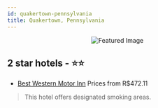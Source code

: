 ```yaml
---
id: quakertown-pennsylvania
title: Quakertown, Pennsylvania
---
```


<center><img src="https://i.travelapi.com/hotels/1000000/10000/9700/9641/58c933ab_z.jpg" alt="Featured Image" /></center>


##  2 star hotels - ⭐️⭐️

-    [Best Western Motor Inn](https://us.hurb.com/br/hotels/quakertown/best-western-motor-inn-JNP-JP225819?cmp=18055) Prices from R$472.11
   > This hotel offers designated smoking areas.
